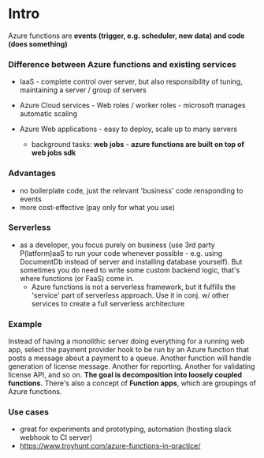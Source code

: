 # Intro
Azure functions are **events (trigger, e.g. scheduler, new data) and code (does something)** 

### Difference between Azure functions and existing services
* IaaS - complete control over server, but also responsibility of tuning, maintaining a server / group of servers

* Azure Cloud services - Web roles / worker roles - microsoft manages automatic scaling

* Azure Web applications - easy to deploy, scale up to many servers
    * background tasks: **web jobs** - **azure functions are built on top of web jobs sdk**

### Advantages
- no boilerplate code, just the relevant 'business' code rensponding to events
- more cost-effective (pay only for what you use)

### Serverless
- as a developer, you focus purely on business (use 3rd party P(latform)aaS to run your code whenever possible - e.g. using DocumentDb instead of server and installing database yourself). But sometimes you do need to write some custom backend logic, that's where functions (or FaaS) come in.
    - Azure functions is not a serverless framework, but it fulfills the 'service' part of serverless approach. Use it in conj. w/ other services to create a full serverless architecture

### Example
Instead of having a monolithic server doing everything for a running web app, select the payment provider hook to be run by an Azure function that posts a message about a payment to a queue. Another function will handle generation of license message. Another for reporting. Another for validating license API, and so on. **The goal is decomposition into loosely coupled functions.** There's also a concept of **Function apps**, which are groupings of Azure functions.

### Use cases
- great for experiments and prototyping, automation (hosting slack webhook to CI server)
- https://www.troyhunt.com/azure-functions-in-practice/